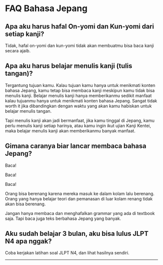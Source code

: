 # FAQ Bahasa Jepang

## Apa aku harus hafal On-yomi dan Kun-yomi dari setiap kanji? 

Tidak, hafal on-yomi dan kun-yomi tidak akan membuatmu bisa baca kanji secara ajaib.

## Apa aku harus belajar menulis kanji (tulis tangan)?
Tergantung tujuan kamu. Kalau tujuan kamu hanya untuk menikmati konten bahasa Jepang, kamu tetap bisa membaca kanji meskipun kamu tidak bisa menulis kanji. Belajar menulis kanji hanya memberikanmu sedikit manfaat kalau tujuanmu hanya untuk menikmati konten bahasa Jepang. Sangat tidak worth it jika dibandingkan dengan waktu yang akan kamu habiskan untuk belajar menulis tangan.

Tapi menulis kanji akan jadi bermanfaat, jika kamu tinggal di Jepang, kamu perlu menulis kanji setiap harinya, atau kamu ingin ikut ujian Kanji Kentei, maka belajar menulis kanji akan memberikanmu banyak manfaat.

## Gimana caranya biar lancar membaca bahasa Jepang?

Baca!

Baca!

Baca!

Orang bisa berenang karena mereka masuk ke dalam kolam lalu berenang. Orang yang hanya belajar teori dan pemanasan di luar kolam renang tidak akan bisa berenang.

Jangan hanya membaca dan menghafalkan grammar yang ada di textbook saja. Tapi baca juga teks berbahasa Jepang yang banyak.

## Aku sudah belajar 3 bulan, aku bisa lulus JLPT N4 apa nggak?

Coba kerjakan latihan soal JLPT N4, dan lihat hasilnya sendiri.

---
